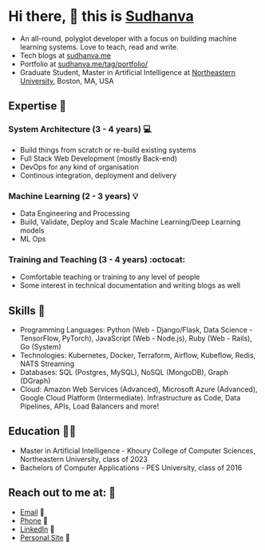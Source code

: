 # Hi there, 👋 this is [Sudhanva](https://sudhanva.me)

- An all-round, polyglot developer with a focus on building machine learning systems. Love to teach, read and write. 
- Tech blogs at [sudhanva.me](https://sudhanva.me)
- Portfolio at [sudhanva.me/tag/portfolio/](https://sudhanva.me/tag/portfolio)
- Graduate Student, Master in Artificial Intelligence at [Northeastern University](https://northeastern.edu), Boston, MA, USA

## Expertise :briefcase:

### System Architecture (3 - 4 years) :computer:

- Build things from scratch or re-build existing systems
- Full Stack Web Development (mostly Back-end)
- DevOps for any kind of organisation
- Continous integration, deployment and delivery

### Machine Learning (2 - 3 years) :bulb:

- Data Engineering and Processing
- Build, Validate, Deploy and Scale Machine Learning/Deep Learning models
- ML Ops

### Training and Teaching (3 - 4 years) :octocat:

- Comfortable teaching or training to any level of people
- Some interest in technical documentation and writing blogs as well

## Skills :wrench:

- Programming Languages: Python (Web - Django/Flask, Data Science - TensorFlow, PyTorch), JavaScript (Web - Node.js), Ruby (Web - Rails), Go (System)
- Technologies: Kubernetes, Docker, Terraform, Airflow, Kubeflow, Redis, NATS Streaming
- Databases: SQL (Postgres, MySQL), NoSQL (MongoDB),  Graph (DGraph)
- Cloud: Amazon Web Services (Advanced), Microsoft Azure (Advanced), Google Cloud Platform (Intermediate). Infrastructure as Code, Data Pipelines, APIs, Load Balancers and more!

## Education :man_student:

- Master in Artificial Intelligence - Khoury College of Computer Sciences, Northeastern University, class of 2023
- Bachelors of Computer Applications - PES University, class of 2016

## Reach out to me at: :vulcan_salute:

- [Email](mailto:nsudhanva@gmail.com) :email:
- [Phone](tel:8572309915) :iphone:
- [LinkedIn](https://linkedin.com/in/nsudhanva) :tea:
- [Personal Site](https://sudhanva.me/contact) :beers:



